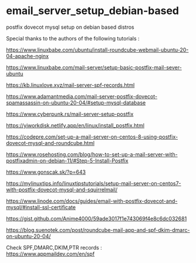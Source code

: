# email_server_setup_debian-based
postfix dovecot mysql setup on debian based distros

Special thanks to the authors of the following tutorials :

https://www.linuxbabe.com/ubuntu/install-roundcube-webmail-ubuntu-20-04-apache-nginx

https://www.linuxbabe.com/mail-server/setup-basic-postfix-mail-sever-ubuntu

https://kb.linuxlove.xyz/mail-server-spf-records.html

https://www.adamantmedia.com/mail-server-postfix-dovecot-spamassassin-on-ubuntu-20-04/#setup-mysql-database

https://www.cyberpunk.rs/mail-server-setup-postfix

https://yiworkdisk.netlify.app/en/linux/install_postfix.html

https://codepre.com/set-up-a-mail-server-on-centos-8-using-postfix-dovecot-mysql-and-roundcube.html

https://www.rosehosting.com/blog/how-to-set-up-a-mail-server-with-postfixadmin-on-debian-11/#Step-5-Install-Postfix

https://www.gonscak.sk/?p=643

https://mylinuxtips.info/linuxtipstutorials/setup-mail-server-on-centos7-with-postfix-dovecot-mysql-and-squirrelmail/

https://www.linode.com/docs/guides/email-with-postfix-dovecot-and-mysql/#install-ssl-certificate

https://gist.github.com/Anime4000/59ade3017f1e743069f4e8c6dc032681

https://blog.suenotek.com/post/roundcube-mail-app-and-spf-dkim-dmarc-on-ubuntu-20-04/

Check SPF,DMARC,DKIM,PTR records : https://www.appmaildev.com/en/spf
